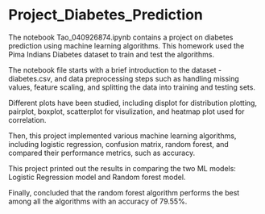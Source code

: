 # Project_Diabetes_Prediction

The notebook Tao_040926874.ipynb contains a project on diabetes prediction using machine learning algorithms.
This homework used the Pima Indians Diabetes dataset to train and test the algorithms.

The notebook file starts with a brief introduction to the dataset - diabetes.csv, and data preprocessing steps such as handling missing values, feature scaling, and splitting the data into training and testing sets.

Different plots have been studied, including displot for distribution plotting, pairplot, boxplot, scatterplot for visulization, and heatmap plot used for correlation.

Then, this project implemented various machine learning algorithms, including logistic regression, confusion matrix, random forest, and compared their performance metrics, such as accuracy.

This project printed out the results in comparing the two ML models: Logistic Regression model and Random forest model.

Finally,  concluded that the random forest algorithm performs the best among all the algorithms with an accuracy of 79.55%.
